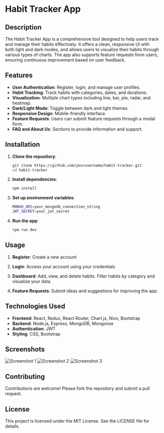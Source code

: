 # Habit Tracker App

## Description

The Habit Tracker App is a comprehensive tool designed to help users track and manage their habits effectively. It offers a clean, responsive UI with both light and dark modes, and allows users to visualize their habits through various types of charts. The app also supports feature requests from users, ensuring continuous improvement based on user feedback.

## Features

- **User Authentication**: Register, login, and manage user profiles.
- **Habit Tracking**: Track habits with categories, dates, and durations.
- **Visualization**: Multiple chart types including line, bar, pie, radar, and heatmap.
- **Dark/Light Mode**: Toggle between dark and light themes.
- **Responsive Design**: Mobile-friendly interface.
- **Feature Requests**: Users can submit feature requests through a modal form.
- **FAQ and About Us**: Sections to provide information and support.

## Installation

1. **Clone the repository**:
   ```bash
   git clone https://github.com/yourusername/habit-tracker.git
   cd habit-tracker

2. **Install dependencies**:
    ```bash
    npm install
    ```
3. **Set up environment variables**:
    ```bash
    MONGO_URI=your_mongodb_connection_string
    JWT_SECRET=your_jwt_secret
    ```
4. **Run the app**:
    ```bash
    rpm run dev
    ```

## Usage

1. **Register**: Create a new account

2. **Login**: Access your account using your credentials

3. **Dashboard**: Add, view, and delete habits. Filter habits by category and visualize your data.

4. **Feature Requests**: Submit ideas and suggestions for improving the app.

## Technologies Used

- **Frontend**: React, Redux, React Router, Chart.js, Nivo, Bootstrap
- **Backend**: Node.js, Express, MongoDB, Mongoose
- **Authentication**: JWT
- **Styling**: CSS, Bootstrap

## Screenshots

![Screenshot 1](/public/images/demo1.PNG)
![Screenshot 2](/public/images/demo2.PNG)
![Screenshot 3](/public/images/demo3.PNG)

## Contributing

Contributions are welcome! Please fork the repository and submit a pull request.

## License

This project is licensed under the MIT License. See the LICENSE file for details.
